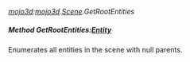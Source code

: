 _[mojo3d](../../modules/mojo3d/mojo3d-module.md):[mojo3d](../../modules/mojo3d/mojo3d-module.md).[Scene](../../modules/mojo3d/mojo3d-scene.md).GetRootEntities_
##### Method GetRootEntities:[Entity](../../modules/mojo3d/mojo3d-entity.md)[](  )
Enumerates all entities in the scene with null parents.
